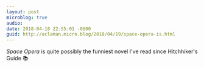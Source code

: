 ```yaml
---
layout: post
microblog: true
audio: 
date: 2018-04-18 22:55:01 -0600
guid: http://aclaman.micro.blog/2018/04/19/space-opera-is.html
---
```

_Space Opera_ is quite possibly the funniest novel I've read since Hitchhiker's Guide 📚
